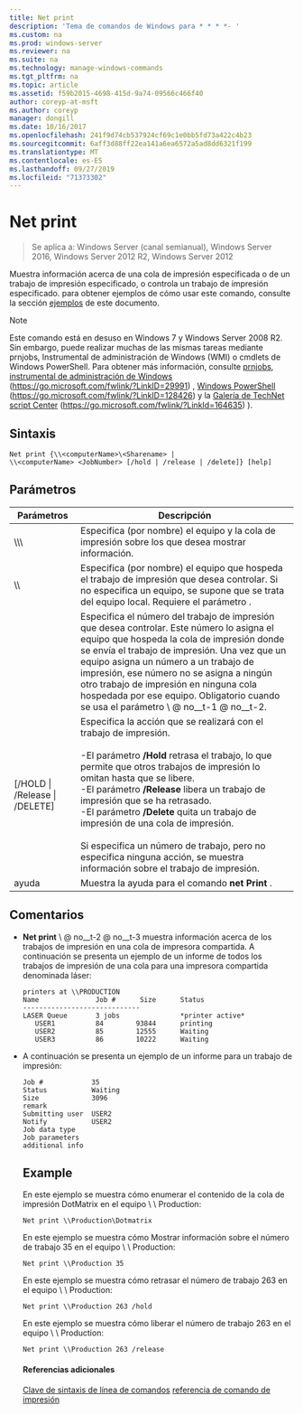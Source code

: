 ```yaml
---
title: Net print
description: 'Tema de comandos de Windows para * * * *- '
ms.custom: na
ms.prod: windows-server
ms.reviewer: na
ms.suite: na
ms.technology: manage-windows-commands
ms.tgt_pltfrm: na
ms.topic: article
ms.assetid: f59b2015-4698-415d-9a74-09566c466f40
author: coreyp-at-msft
ms.author: coreyp
manager: dongill
ms.date: 10/16/2017
ms.openlocfilehash: 241f9d74cb537924cf69c1e0bb5fd73a422c4b23
ms.sourcegitcommit: 6aff3d88ff22ea141a6ea6572a5ad8dd6321f199
ms.translationtype: MT
ms.contentlocale: es-ES
ms.lasthandoff: 09/27/2019
ms.locfileid: "71373302"
---
```

# <a name="net-print"></a>Net print

>Se aplica a: Windows Server (canal semianual), Windows Server 2016, Windows Server 2012 R2, Windows Server 2012

Muestra información acerca de una cola de impresión especificada o de un trabajo de impresión especificado, o controla un trabajo de impresión especificado.
para obtener ejemplos de cómo usar este comando, consulte la sección [ejemplos](#BKMK_examples) de este documento.
> [!NOTE]
> Este comando está en desuso en Windows 7 y Windows Server 2008 R2. Sin embargo, puede realizar muchas de las mismas tareas mediante prnjobs, Instrumental de administración de Windows (WMI) o cmdlets de Windows PowerShell. Para obtener más información, consulte [prnjobs](prnjobs.md), [instrumental de administración de Windows](https://go.microsoft.com/fwlink/?LinkID=29991) (https://go.microsoft.com/fwlink/?LinkID=29991) , [Windows PowerShell](https://go.microsoft.com/fwlink/?LinkID=128426) (https://go.microsoft.com/fwlink/?LinkID=128426) y la [Galería de TechNet script Center](https://go.microsoft.com/fwlink/?LinkId=164635) (https://go.microsoft.com/fwlink/?LinkId=164635) ).
> ## <a name="syntax"></a>Sintaxis
> ```
> Net print {\\<computerName>\<Sharename> | 
> \\<computerName> <JobNumber> [/hold | /release | /delete]} [help]
> ```
> ## <a name="parameters"></a>Parámetros
> 
> |               Parámetros               |                                                                                                                                                                                                                     Descripción                                                                                                                                                                                                                      |
> |----------------------------------------|------------------------------------------------------------------------------------------------------------------------------------------------------------------------------------------------------------------------------------------------------------------------------------------------------------------------------------------------------------------------------------------------------------------------------------------------------|
> |    \\\\<computerName>\\<Sharename>     |                                                                                                                                                                            Especifica (por nombre) el equipo y la cola de impresión sobre los que desea mostrar información.                                                                                                                                                                             |
> |           \\\\<computerName>           |                                                                                                                                 Especifica (por nombre) el equipo que hospeda el trabajo de impresión que desea controlar. Si no especifica un equipo, se supone que se trata del equipo local. Requiere el parámetro <JobNumber>.                                                                                                                                  |
> |              <JobNumber>               |                                             Especifica el número del trabajo de impresión que desea controlar. Este número lo asigna el equipo que hospeda la cola de impresión donde se envía el trabajo de impresión. Una vez que un equipo asigna un número a un trabajo de impresión, ese número no se asigna a ningún otro trabajo de impresión en ninguna cola hospedada por ese equipo. Obligatorio cuando se usa el parámetro \\ @ no__t-1 @ no__t-2.                                             |
> | [/HOLD &#124; /Release &#124; /DELETE] | Especifica la acción que se realizará con el trabajo de impresión.<br /><br />-El parámetro **/Hold** retrasa el trabajo, lo que permite que otros trabajos de impresión lo omitan hasta que se libere.<br />-El parámetro **/Release** libera un trabajo de impresión que se ha retrasado.<br />-El parámetro **/Delete** quita un trabajo de impresión de una cola de impresión.<br /><br />Si especifica un número de trabajo, pero no especifica ninguna acción, se muestra información sobre el trabajo de impresión. |
> |                  ayuda                  |                                                                                                                                                                                                     Muestra la ayuda para el comando **net Print** .                                                                                                                                                                                                     |
> 
> ## <a name="remarks"></a>Comentarios
> - **Net print** \\ @ no__t-2 @ no__t-3 muestra información acerca de los trabajos de impresión en una cola de impresora compartida. A continuación se presenta un ejemplo de un informe de todos los trabajos de impresión de una cola para una impresora compartida denominada láser:
>   ```
>   printers at \\PRODUCTION
>   Name              Job #      Size      Status
>   -----------------------------
>   LASER Queue       3 jobs               *printer active*
>      USER1          84        93844      printing
>      USER2          85        12555      Waiting
>      USER3          86        10222      Waiting
>   ```
> - A continuación se presenta un ejemplo de un informe para un trabajo de impresión:
>   ```
>   Job #            35
>   Status           Waiting
>   Size             3096
>   remark
>   Submitting user  USER2
>   Notify           USER2
>   Job data type
>   Job parameters
>   additional info
>   ```
>   ## <a name="BKMK_examples"></a>Example
>   En este ejemplo se muestra cómo enumerar el contenido de la cola de impresión DotMatrix en el equipo \\ \ Production:
>   ```
>   Net print \\Production\Dotmatrix 
>   ```
>   En este ejemplo se muestra cómo Mostrar información sobre el número de trabajo 35 en el equipo \\ \ Production:
>   ```
>   Net print \\Production 35 
>   ```
>   En este ejemplo se muestra cómo retrasar el número de trabajo 263 en el equipo \\ \ Production:
>   ```
>   Net print \\Production 263 /hold 
>   ```
>   En este ejemplo se muestra cómo liberar el número de trabajo 263 en el equipo \\ \ Production:
>   ```
>   Net print \\Production 263 /release 
>   ```
>   #### <a name="additional-references"></a>Referencias adicionales
>   [Clave de sintaxis de línea de comandos](command-line-syntax-key.md)
>   [referencia de comando de impresión](print-command-reference.md)
